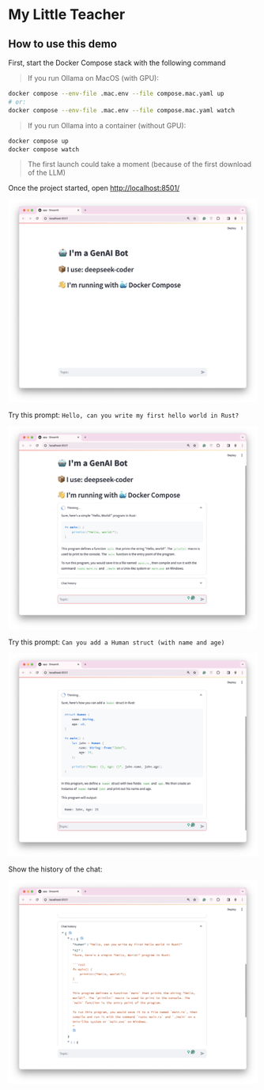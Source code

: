 # My Little Teacher

## How to use this demo

First, start the Docker Compose stack with the following command

> If you run Ollama on MacOS (with GPU):
```bash
docker compose --env-file .mac.env --file compose.mac.yaml up
# or:
docker compose --env-file .mac.env --file compose.mac.yaml watch
```

> If you run Ollama into a container (without GPU):
```bash
docker compose up
docker compose watch
```

> The first launch could take a moment (because of the first download of the LLM)

Once the project started, open [http://localhost:8501/](http://localhost:8501/)

![01-chat-bot.png](./imgs/01-chat-bot.png)

Try this prompt: `Hello, can you write my first hello world in Rust?`

![02-chat-bot.png](./imgs/02-chat-bot.png)

Try this prompt: `Can you add a Human struct (with name and age)`

![03-chat-bot.png](./imgs/03-chat-bot.png)

Show the history of the chat:

![04-chat-bot.png](./imgs/04-chat-bot.png)
